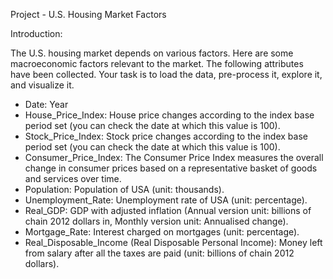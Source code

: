 Project - U.S. Housing Market Factors

Introduction:

The U.S. housing market depends on various factors. Here are some macroeconomic factors relevant to the market. The following attributes have been collected. Your task is to load the data, pre-process it, explore it, and visualize it.

- Date: Year
- House_Price_Index: House price changes according to the index base period set (you can check the date at which this value is 100).
- Stock_Price_Index: Stock price changes according to the index base period set (you can check the date at which this value is 100).
- Consumer_Price_Index: The Consumer Price Index measures the overall change in consumer prices based on a representative basket of goods and services over time.
- Population: Population of USA (unit: thousands).
- Unemployment_Rate: Unemployment rate of USA (unit: percentage).
- Real_GDP: GDP with adjusted inflation (Annual version unit: billions of chain 2012 dollars in, Monthly version unit: Annualised change).
- Mortgage_Rate: Interest charged on mortgages (unit: percentage).
- Real_Disposable_Income (Real Disposable Personal Income): Money left from salary after all the taxes are paid (unit: billions of chain 2012 dollars).
